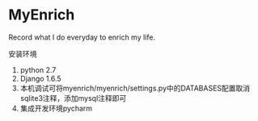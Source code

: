 MyEnrich
========

Record what I do everyday to enrich my life.

安装环境
1. python 2.7<br/>
2. Django 1.6.5<br/>
3. 本机调试可将myenrich/myenrich/settings.py中的DATABASES配置取消sqlite3注释，添加mysql注释即可<br/>
4. 集成开发环境pycharm<br/>
